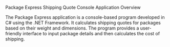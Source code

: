 Package Express Shipping Quote Console Application
Overview

The Package Express application is a console-based program developed in C# using the .NET Framework. It calculates shipping quotes for packages based on their weight and dimensions. The program provides a user-friendly interface to input package details and then calculates the cost of shipping.
